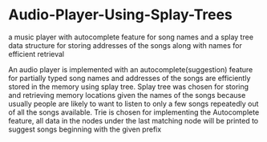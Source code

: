 # Audio-Player-Using-Splay-Trees
a music player with autocomplete feature for song names and a splay tree data structure for storing addresses of the songs along with names for efficient retrieval

An audio player is implemented with an autocomplete(suggestion) feature for partially typed song
names and addresses of the songs are efficiently stored in the memory using splay tree.
Splay tree was chosen for storing and retrieving memory locations given the names of the songs
because usually people are likely to want to listen to only a few songs repeatedly out of all the songs
available.
Trie is chosen for implementing the Autocomplete feature, all data in the nodes under the last matching
node will be printed to suggest songs beginning with the given prefix
